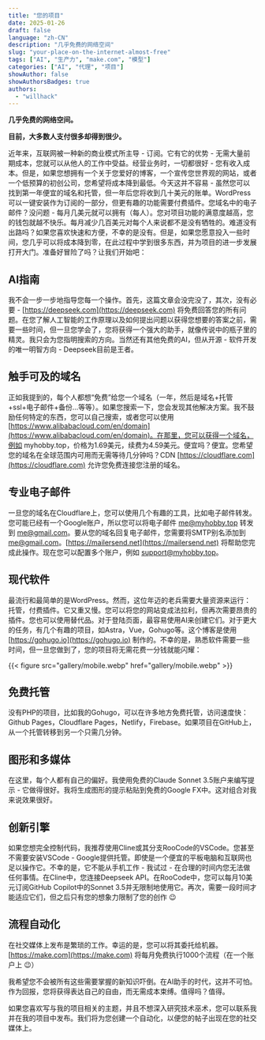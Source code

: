 ```yaml
---
title: "您的项目"
date: 2025-01-26
draft: false
language: "zh-CN"
description: "几乎免费的网络空间"
slug: "your-place-on-the-internet-almost-free"
tags: ["AI", "生产力", "make.com", "模型"]
categories: ["AI", "代理", "项目"]
showAuthor: false
showAuthorsBadges: true
authors:
  - "willhack"
---
```


**几乎免费的网络空间。**

**目前，大多数人支付很多却得到很少。**

近年来，互联网被一种新的商业模式所主导 - 订阅。它有它的优势 - 无需大量前期成本，您就可以从他人的工作中受益。经营业务时，一切都很好 - 您有收入成本。但是，如果您想拥有一个关于您爱好的博客，一个宣传您世界观的网站，或者一个低预算的初创公司，您希望将成本降到最低。今天这并不容易 - 虽然您可以找到第一年便宜的域名和托管，但一年后您将收到几十美元的账单。WordPress可以一键安装作为订阅的一部分，但更有趣的功能需要付费插件。您域名中的电子邮件？没问题 - 每月几美元就可以拥有（每人）。您对项目功能的满意度越高，您的钱包就越不快乐。每月减少几百美元对每个人来说都不是没有牺牲的。难道没有出路吗？如果您喜欢快速和方便，不幸的是没有。但是，如果您愿意投入一些时间，您几乎可以将成本降到零，在此过程中学到很多东西，并为项目的进一步发展打开大门。准备好冒险了吗？让我们开始吧：

## AI指南
我不会一步一步地指导您每一个操作。首先，这篇文章会没完没了，其次，没有必要 - [https://deepseek.com](https://deepseek.com) 将免费回答您的所有问题。在您了解人工智能的工作原理以及如何提出问题以获得您想要的答案之前，需要一些时间，但一旦您学会了，您将获得一个强大的助手，就像传说中的瓶子里的精灵。我只会为您指明搜索的方向。当然还有其他免费的AI，但从开源 - 软件开发的唯一明智方向 - Deepseek目前是王者。

## 触手可及的域名
正如我提到的，每个人都想“免费”给您一个域名（一年，然后是域名+托管+ssl+电子邮件+备份...等等）。如果您搜索一下，您会发现其他解决方案。我不鼓励任何特定的东西，您可以自己搜索，或者您可以使用 [https://www.alibabacloud.com/en/domain](https://www.alibabacloud.com/en/domain)。在那里，您可以获得一个域名，例如 myhobby.top，价格为1.69美元，续费为4.59美元。便宜吗？便宜。您希望您的域名在全球范围内可用而无需等待几分钟吗？CDN [https://cloudflare.com](https://cloudflare.com) 允许您免费连接您注册的域名。

## 专业电子邮件
一旦您的域名在Cloudflare上，您可以使用几个有趣的工具，比如电子邮件转发。您可能已经有一个Google账户，所以您可以将电子邮件 [me@myhobby.top](mailto:me@myhobby.top) 转发到 [me@gmail.com](mailto:me@gmail.com)。要从您的域名回复电子邮件，您需要将SMTP别名添加到 [me@gmail.com](mailto:me@gmail.com)。[https://mailersend.net](https://mailersend.net) 将帮助您完成此操作。现在您可以配置多个账户，例如 [support@myhobby.top](mailto:support@myhobby.top)。

## 现代软件
最流行和最简单的是WordPress。然而，这位年迈的老兵需要大量资源来运行：托管，付费插件。它又重又慢。您可以将您的网站变成法拉利，但再次需要昂贵的插件。您也可以使用替代品。对于登陆页面，最容易使用AI来创建它们。对于更大的任务，有几个有趣的项目，如Astra，Vue，Gohugo等。这个博客是使用 [https://gohugo.io](https://gohugo.io) 制作的。不幸的是，熟悉软件需要一些时间，但一旦您做到了，您的项目将无需花费一分钱就能闪耀：

{{< figure src="gallery/mobile.webp" href="gallery/mobile.webp" >}}

## 免费托管
没有PHP的项目，比如我的Gohugo，可以在许多地方免费托管，访问速度快：Github Pages，Cloudflare Pages，Netlify，Firebase。如果项目在GitHub上，从一个托管转移到另一个只需几分钟。

## 图形和多媒体
在这里，每个人都有自己的偏好。我使用免费的Claude Sonnet 3.5账户来编写提示 - 它做得很好。我将生成图形的提示粘贴到免费的Google FX中。这对组合对我来说效果很好。

## 创新引擎
如果您想完全控制代码，我推荐使用Cline或其分支RooCode的VSCode。您甚至不需要安装VSCode - Google提供托管。即使是一个便宜的平板电脑和互联网也足以操作它。不幸的是，它不能从手机工作 - 我试过 - 在合理的时间内您无法做任何事情。在Cline中，您连接Deepseek API。在RooCode中，您可以每月10美元订阅GitHub Copilot中的Sonnet 3.5并无限制地使用它。再次，需要一段时间才能适应它们，但之后只有您的想象力限制了您的创作 😉

## 流程自动化
在社交媒体上发布是繁琐的工作。幸运的是，您可以将其委托给机器。[https://make.com](https://make.com) 将每月免费执行1000个流程（在一个账户上 😉）

我希望您不会被所有这些需要掌握的新知识吓倒。在AI助手的时代，这并不可怕。作为回报，您将获得表达自己的自由，而无需成本束缚。值得吗？值得。

如果您喜欢写与我的项目相关的主题，并且不想深入研究技术巫术，您可以联系我并在我的项目中发布。我们将为您创建一个自动化，以便您的帖子出现在您的社交媒体上。
